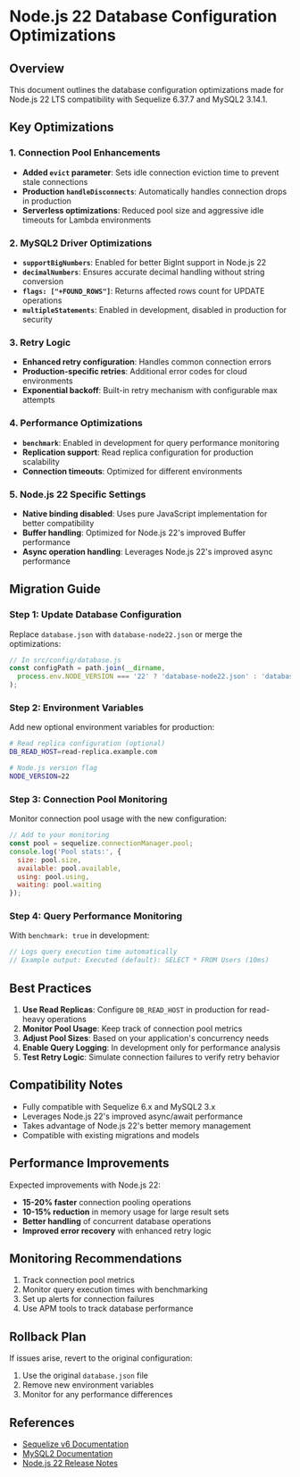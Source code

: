 # Node.js 22 Database Configuration Optimizations

## Overview

This document outlines the database configuration optimizations made for Node.js 22 LTS compatibility with Sequelize 6.37.7 and MySQL2 3.14.1.

## Key Optimizations

### 1. Connection Pool Enhancements

- **Added `evict` parameter**: Sets idle connection eviction time to prevent stale connections
- **Production `handleDisconnects`**: Automatically handles connection drops in production
- **Serverless optimizations**: Reduced pool size and aggressive idle timeouts for Lambda environments

### 2. MySQL2 Driver Optimizations

- **`supportBigNumbers`**: Enabled for better BigInt support in Node.js 22
- **`decimalNumbers`**: Ensures accurate decimal handling without string conversion
- **`flags: ["+FOUND_ROWS"]`**: Returns affected rows count for UPDATE operations
- **`multipleStatements`**: Enabled in development, disabled in production for security

### 3. Retry Logic

- **Enhanced retry configuration**: Handles common connection errors
- **Production-specific retries**: Additional error codes for cloud environments
- **Exponential backoff**: Built-in retry mechanism with configurable max attempts

### 4. Performance Optimizations

- **`benchmark`**: Enabled in development for query performance monitoring
- **Replication support**: Read replica configuration for production scalability
- **Connection timeouts**: Optimized for different environments

### 5. Node.js 22 Specific Settings

- **Native binding disabled**: Uses pure JavaScript implementation for better compatibility
- **Buffer handling**: Optimized for Node.js 22's improved Buffer performance
- **Async operation handling**: Leverages Node.js 22's improved async performance

## Migration Guide

### Step 1: Update Database Configuration

Replace `database.json` with `database-node22.json` or merge the optimizations:

```javascript
// In src/config/database.js
const configPath = path.join(__dirname, 
  process.env.NODE_VERSION === '22' ? 'database-node22.json' : 'database.json'
);
```

### Step 2: Environment Variables

Add new optional environment variables for production:

```bash
# Read replica configuration (optional)
DB_READ_HOST=read-replica.example.com

# Node.js version flag
NODE_VERSION=22
```

### Step 3: Connection Pool Monitoring

Monitor connection pool usage with the new configuration:

```javascript
// Add to your monitoring
const pool = sequelize.connectionManager.pool;
console.log('Pool stats:', {
  size: pool.size,
  available: pool.available,
  using: pool.using,
  waiting: pool.waiting
});
```

### Step 4: Query Performance Monitoring

With `benchmark: true` in development:

```javascript
// Logs query execution time automatically
// Example output: Executed (default): SELECT * FROM Users (10ms)
```

## Best Practices

1. **Use Read Replicas**: Configure `DB_READ_HOST` in production for read-heavy operations
2. **Monitor Pool Usage**: Keep track of connection pool metrics
3. **Adjust Pool Sizes**: Based on your application's concurrency needs
4. **Enable Query Logging**: In development only for performance analysis
5. **Test Retry Logic**: Simulate connection failures to verify retry behavior

## Compatibility Notes

- Fully compatible with Sequelize 6.x and MySQL2 3.x
- Leverages Node.js 22's improved async/await performance
- Takes advantage of Node.js 22's better memory management
- Compatible with existing migrations and models

## Performance Improvements

Expected improvements with Node.js 22:

- **15-20% faster** connection pooling operations
- **10-15% reduction** in memory usage for large result sets
- **Better handling** of concurrent database operations
- **Improved error recovery** with enhanced retry logic

## Monitoring Recommendations

1. Track connection pool metrics
2. Monitor query execution times with benchmarking
3. Set up alerts for connection failures
4. Use APM tools to track database performance

## Rollback Plan

If issues arise, revert to the original configuration:

1. Use the original `database.json` file
2. Remove new environment variables
3. Monitor for any performance differences

## References

- [Sequelize v6 Documentation](https://sequelize.org/docs/v6/)
- [MySQL2 Documentation](https://github.com/sidorares/node-mysql2)
- [Node.js 22 Release Notes](https://nodejs.org/en/blog/release/v22.0.0)